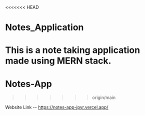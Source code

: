 <<<<<<< HEAD
# Notes_Application
This is a note taking application made using MERN stack.
=======
# Notes-App
>>>>>>> origin/main

Website Link -- https://notes-app-jpyr.vercel.app/
